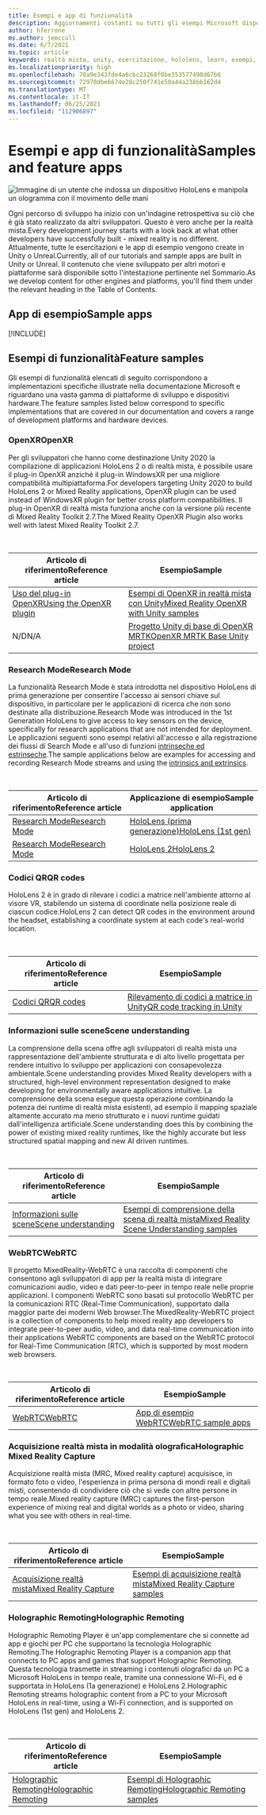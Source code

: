 ```yaml
---
title: Esempi e app di funzionalità
description: Aggiornamenti costanti su tutti gli esempi Microsoft disponibili e le app di funzionalità di realtà mista per HoloLens.
author: hferrone
ms.author: jemccull
ms.date: 6/7/2021
ms.topic: article
keywords: realtà mista, unity, esercitazione, hololens, learn, esempi, MRTK, research mode, HoloLens 2, codici a matrice, WebRTC, acquisizione realtà mista, holographic remoting, UX Tools
ms.localizationpriority: high
ms.openlocfilehash: 78a9e343fde4a6cbc23268f0be353577498d67b6
ms.sourcegitcommit: 72970dbe6674e28c250f741e50a44a238bb162d4
ms.translationtype: MT
ms.contentlocale: it-IT
ms.lasthandoff: 06/25/2021
ms.locfileid: "112906897"
---
```

# <a name="samples-and-feature-apps"></a><span data-ttu-id="96675-104">Esempi e app di funzionalità</span><span class="sxs-lookup"><span data-stu-id="96675-104">Samples and feature apps</span></span>

![Immagine di un utente che indossa un dispositivo HoloLens e manipola un ologramma con il movimento delle mani](unreal/images/unreal-developer.jpg)

<span data-ttu-id="96675-106">Ogni percorso di sviluppo ha inizio con un'indagine retrospettiva su ciò che è già stato realizzato da altri sviluppatori. Questo è vero anche per la realtà mista.</span><span class="sxs-lookup"><span data-stu-id="96675-106">Every development journey starts with a look back at what other developers have successfully built - mixed reality is no different.</span></span> <span data-ttu-id="96675-107">Attualmente, tutte le esercitazioni e le app di esempio vengono create in Unity o Unreal.</span><span class="sxs-lookup"><span data-stu-id="96675-107">Currently, all of our tutorials and sample apps are built in Unity or Unreal.</span></span> <span data-ttu-id="96675-108">Il contenuto che viene sviluppato per altri motori e piattaforme sarà disponibile sotto l'intestazione pertinente nel Sommario.</span><span class="sxs-lookup"><span data-stu-id="96675-108">As we develop content for other engines and platforms, you'll find them under the relevant heading in the Table of Contents.</span></span>

## <a name="sample-apps"></a><span data-ttu-id="96675-109">App di esempio</span><span class="sxs-lookup"><span data-stu-id="96675-109">Sample apps</span></span>

[!INCLUDE[](includes/tabs-samples.md)]

## <a name="feature-samples"></a><span data-ttu-id="96675-110">Esempi di funzionalità</span><span class="sxs-lookup"><span data-stu-id="96675-110">Feature samples</span></span>

<span data-ttu-id="96675-111">Gli esempi di funzionalità elencati di seguito corrispondono a implementazioni specifiche illustrate nella documentazione Microsoft e riguardano una vasta gamma di piattaforme di sviluppo e dispositivi hardware.</span><span class="sxs-lookup"><span data-stu-id="96675-111">The feature samples listed below correspond to specific implementations that are covered in our documentation and covers a range of development platforms and hardware devices.</span></span>

### <a name="openxr"></a><span data-ttu-id="96675-112">OpenXR</span><span class="sxs-lookup"><span data-stu-id="96675-112">OpenXR</span></span>

<span data-ttu-id="96675-113">Per gli sviluppatori che hanno come destinazione Unity 2020 la compilazione di applicazioni HoloLens 2 o di realtà mista, è possibile usare il plug-in OpenXR anziché il plug-in WindowsXR per una migliore compatibilità multipiattaforma.</span><span class="sxs-lookup"><span data-stu-id="96675-113">For developers targeting Unity 2020 to build HoloLens 2 or Mixed Reality applications, OpenXR plugin can be used instead of WindowsXR plugin for better cross platform compatibilities.</span></span> <span data-ttu-id="96675-114">Il plug-in OpenXR di realtà mista funziona anche con la versione più recente di Mixed Reality Toolkit 2.7.</span><span class="sxs-lookup"><span data-stu-id="96675-114">The Mixed Reality OpenXR Plugin also works well with latest Mixed Reality Toolkit 2.7.</span></span>

<br>

| <span data-ttu-id="96675-115">Articolo di riferimento</span><span class="sxs-lookup"><span data-stu-id="96675-115">Reference article</span></span> | <span data-ttu-id="96675-116">Esempio</span><span class="sxs-lookup"><span data-stu-id="96675-116">Sample</span></span> |
| --- | --- |
| [<span data-ttu-id="96675-117">Uso del plug-in OpenXR</span><span class="sxs-lookup"><span data-stu-id="96675-117">Using the OpenXR plugin</span></span>](./unity/xr-project-setup.md) | [<span data-ttu-id="96675-118">Esempi di OpenXR in realtà mista con Unity</span><span class="sxs-lookup"><span data-stu-id="96675-118">Mixed Reality OpenXR with Unity samples</span></span>](https://github.com/microsoft/OpenXR-Unity-MixedReality-Samples) |
| <span data-ttu-id="96675-119">N/D</span><span class="sxs-lookup"><span data-stu-id="96675-119">N/A</span></span> | [<span data-ttu-id="96675-120">Progetto Unity di base di OpenXR MRTK</span><span class="sxs-lookup"><span data-stu-id="96675-120">OpenXR MRTK Base Unity project</span></span>](https://github.com/microsoft/UnityOpenXRMRTKBase) |

### <a name="research-mode"></a><span data-ttu-id="96675-121">Research Mode</span><span class="sxs-lookup"><span data-stu-id="96675-121">Research Mode</span></span>

<span data-ttu-id="96675-122">La funzionalità Research Mode è stata introdotta nel dispositivo HoloLens di prima generazione per consentire l'accesso ai sensori chiave sul dispositivo, in particolare per le applicazioni di ricerca che non sono destinate alla distribuzione.</span><span class="sxs-lookup"><span data-stu-id="96675-122">Research Mode was introduced in the 1st Generation HoloLens to give access to key sensors on the device, specifically for research applications that are not intended for deployment.</span></span> <span data-ttu-id="96675-123">Le applicazioni seguenti sono esempi relativi all'accesso e alla registrazione dei flussi di Search Mode e all'uso di funzioni [intrinseche ed estrinseche](/windows/mixed-reality/locatable-camera#locating-the-device-camera-in-the-world).</span><span class="sxs-lookup"><span data-stu-id="96675-123">The sample applications below are examples for accessing and recording Research Mode streams and using the [intrinsics and extrinsics](/windows/mixed-reality/locatable-camera#locating-the-device-camera-in-the-world).</span></span>

<br>

| <span data-ttu-id="96675-124">Articolo di riferimento</span><span class="sxs-lookup"><span data-stu-id="96675-124">Reference article</span></span> | <span data-ttu-id="96675-125">Applicazione di esempio</span><span class="sxs-lookup"><span data-stu-id="96675-125">Sample application</span></span> |
| --- | --- |
| [<span data-ttu-id="96675-126">Research Mode</span><span class="sxs-lookup"><span data-stu-id="96675-126">Research Mode</span></span>](platform-capabilities-and-apis/research-mode.md) | [<span data-ttu-id="96675-127">HoloLens (prima generazione)</span><span class="sxs-lookup"><span data-stu-id="96675-127">HoloLens (1st gen)</span></span>](https://github.com/microsoft/HoloLensForCV/tree/master/Samples) |
| [<span data-ttu-id="96675-128">Research Mode</span><span class="sxs-lookup"><span data-stu-id="96675-128">Research Mode</span></span>](platform-capabilities-and-apis/research-mode.md) | [<span data-ttu-id="96675-129">HoloLens 2</span><span class="sxs-lookup"><span data-stu-id="96675-129">HoloLens 2</span></span>](https://github.com/microsoft/HoloLens2ForCV/tree/main/Samples) |

### <a name="qr-codes"></a><span data-ttu-id="96675-130">Codici QR</span><span class="sxs-lookup"><span data-stu-id="96675-130">QR codes</span></span>

<span data-ttu-id="96675-131">HoloLens 2 è in grado di rilevare i codici a matrice nell'ambiente attorno al visore VR, stabilendo un sistema di coordinate nella posizione reale di ciascun codice.</span><span class="sxs-lookup"><span data-stu-id="96675-131">HoloLens 2 can detect QR codes in the environment around the headset, establishing a coordinate system at each code's real-world location.</span></span>

<br>

| <span data-ttu-id="96675-132">Articolo di riferimento</span><span class="sxs-lookup"><span data-stu-id="96675-132">Reference article</span></span> | <span data-ttu-id="96675-133">Esempio</span><span class="sxs-lookup"><span data-stu-id="96675-133">Sample</span></span> |
| --- | --- |
| [<span data-ttu-id="96675-134">Codici QR</span><span class="sxs-lookup"><span data-stu-id="96675-134">QR codes</span></span>](platform-capabilities-and-apis/qr-code-tracking.md) | [<span data-ttu-id="96675-135">Rilevamento di codici a matrice in Unity</span><span class="sxs-lookup"><span data-stu-id="96675-135">QR code tracking in Unity</span></span>](https://github.com/microsoft/MixedReality-QRCode-Sample) |

### <a name="scene-understanding"></a><span data-ttu-id="96675-136">Informazioni sulle scene</span><span class="sxs-lookup"><span data-stu-id="96675-136">Scene understanding</span></span>

<span data-ttu-id="96675-137">La comprensione della scena offre agli sviluppatori di realtà mista una rappresentazione dell'ambiente strutturata e di alto livello progettata per rendere intuitivo lo sviluppo per applicazioni con consapevolezza ambientale.</span><span class="sxs-lookup"><span data-stu-id="96675-137">Scene understanding provides Mixed Reality developers with a structured, high-level environment representation designed to make developing for environmentally aware applications intuitive.</span></span> <span data-ttu-id="96675-138">La comprensione della scena esegue questa operazione combinando la potenza dei runtime di realtà mista esistenti, ad esempio il mapping spaziale altamente accurato ma meno strutturato e i nuovi runtime guidati dall'intelligenza artificiale.</span><span class="sxs-lookup"><span data-stu-id="96675-138">Scene understanding does this by combining the power of existing mixed reality runtimes, like the highly accurate but less structured spatial mapping and new AI driven runtimes.</span></span>

<br>

| <span data-ttu-id="96675-139">Articolo di riferimento</span><span class="sxs-lookup"><span data-stu-id="96675-139">Reference article</span></span> | <span data-ttu-id="96675-140">Esempio</span><span class="sxs-lookup"><span data-stu-id="96675-140">Sample</span></span> |
| --- | --- |
| [<span data-ttu-id="96675-141">Informazioni sulle scene</span><span class="sxs-lookup"><span data-stu-id="96675-141">Scene understanding</span></span>](../design/scene-understanding.md) | [<span data-ttu-id="96675-142">Esempi di comprensione della scena di realtà mista</span><span class="sxs-lookup"><span data-stu-id="96675-142">Mixed Reality Scene Understanding samples</span></span>](https://github.com/microsoft/MixedReality-SceneUnderstanding-Samples) |

### <a name="webrtc"></a><span data-ttu-id="96675-143">WebRTC</span><span class="sxs-lookup"><span data-stu-id="96675-143">WebRTC</span></span>

<span data-ttu-id="96675-144">Il progetto MixedReality-WebRTC è una raccolta di componenti che consentono agli sviluppatori di app per la realtà mista di integrare comunicazioni audio, video e dati peer-to-peer in tempo reale nelle proprie applicazioni. I componenti WebRTC sono basati sul protocollo WebRTC per la comunicazioni RTC (Real-Time Communication), supportato dalla maggior parte dei moderni Web browser.</span><span class="sxs-lookup"><span data-stu-id="96675-144">The MixedReality-WebRTC project is a collection of components to help mixed reality app developers to integrate peer-to-peer audio, video, and data real-time communication into their applications WebRTC components are based on the WebRTC protocol for Real-Time Communication (RTC), which is supported by most modern web browsers.</span></span>

<br>

| <span data-ttu-id="96675-145">Articolo di riferimento</span><span class="sxs-lookup"><span data-stu-id="96675-145">Reference article</span></span> | <span data-ttu-id="96675-146">Esempio</span><span class="sxs-lookup"><span data-stu-id="96675-146">Sample</span></span> |
| --- | --- |
| [<span data-ttu-id="96675-147">WebRTC</span><span class="sxs-lookup"><span data-stu-id="96675-147">WebRTC</span></span>](https://microsoft.github.io/MixedReality-WebRTC) | [<span data-ttu-id="96675-148">App di esempio WebRTC</span><span class="sxs-lookup"><span data-stu-id="96675-148">WebRTC sample apps</span></span>](https://github.com/microsoft/MixedReality-WebRTC/tree/master/examples) |

### <a name="holographic-mixed-reality-capture"></a><span data-ttu-id="96675-149">Acquisizione realtà mista in modalità olografica</span><span class="sxs-lookup"><span data-stu-id="96675-149">Holographic Mixed Reality Capture</span></span>

<span data-ttu-id="96675-150">Acquisizione realtà mista (MRC, Mixed reality capture) acquisisce, in formato foto o video, l'esperienza in prima persona di mondi reali e digitali misti, consentendo di condividere ciò che si vede con altre persone in tempo reale.</span><span class="sxs-lookup"><span data-stu-id="96675-150">Mixed reality capture (MRC) captures the first-person experience of mixing real and digital worlds as a photo or video, sharing what you see with others in real-time.</span></span>

<br>

| <span data-ttu-id="96675-151">Articolo di riferimento</span><span class="sxs-lookup"><span data-stu-id="96675-151">Reference article</span></span> | <span data-ttu-id="96675-152">Esempio</span><span class="sxs-lookup"><span data-stu-id="96675-152">Sample</span></span> |
| --- | --- |
| [<span data-ttu-id="96675-153">Acquisizione realtà mista</span><span class="sxs-lookup"><span data-stu-id="96675-153">Mixed Reality Capture</span></span>](platform-capabilities-and-apis/mixed-reality-capture-for-developers.md) | [<span data-ttu-id="96675-154">Esempi di acquisizione realtà mista</span><span class="sxs-lookup"><span data-stu-id="96675-154">Mixed Reality Capture samples</span></span>](/samples/microsoft/windows-universal-samples/holographicmixedrealitycapture/) |

### <a name="holographic-remoting"></a><span data-ttu-id="96675-155">Holographic Remoting</span><span class="sxs-lookup"><span data-stu-id="96675-155">Holographic Remoting</span></span>

<span data-ttu-id="96675-156">Holographic Remoting Player è un'app complementare che si connette ad app e giochi per PC che supportano la tecnologia Holographic Remoting.</span><span class="sxs-lookup"><span data-stu-id="96675-156">The Holographic Remoting Player is a companion app that connects to PC apps and games that support Holographic Remoting.</span></span> <span data-ttu-id="96675-157">Questa tecnologia trasmette in streaming i contenuti olografici da un PC a Microsoft HoloLens in tempo reale, tramite una connessione Wi-Fi, ed è supportata in HoloLens (1a generazione) e HoloLens 2.</span><span class="sxs-lookup"><span data-stu-id="96675-157">Holographic Remoting streams holographic content from a PC to your Microsoft HoloLens in real-time, using a Wi-Fi connection, and is supported on HoloLens (1st gen) and HoloLens 2.</span></span>

<br>

| <span data-ttu-id="96675-158">Articolo di riferimento</span><span class="sxs-lookup"><span data-stu-id="96675-158">Reference article</span></span> | <span data-ttu-id="96675-159">Esempio</span><span class="sxs-lookup"><span data-stu-id="96675-159">Sample</span></span> |
| --- | --- |
| [<span data-ttu-id="96675-160">Holographic Remoting</span><span class="sxs-lookup"><span data-stu-id="96675-160">Holographic Remoting</span></span>](platform-capabilities-and-apis/holographic-remoting-player.md) | [<span data-ttu-id="96675-161">Esempi di Holographic Remoting</span><span class="sxs-lookup"><span data-stu-id="96675-161">Holographic Remoting samples</span></span>](https://github.com/microsoft/MixedReality-HolographicRemoting-Samples) |